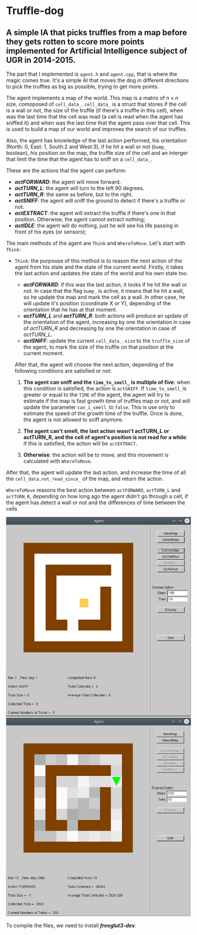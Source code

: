 # Truffle-dog
## A simple IA that picks truffles from a map before they gets rotten to score more points implemented for Artificial Intelligence subject of UGR in 2014-2015.

The part that I implemented is `agent.h` and `agent.cpp`, that is where the magic comes true. It's a simple AI that moves the dog in different directions to pick the truffles as big as possible, trying to get more points.

The agent implements a map of the world. This map is a matrix of $n\times n$ size, comoposed of `cell_data_`. `cell_data_` is a struct that stores if the cell is a wall or not, the size of the truffle (if there's a truffle in this cell), when was the last time that the cell was read (a cell is read when the agent has sniffed it) and when was the last time that the agent pass over that cell. This is used to build a map of our world and improves the search of our truffles.

Also, the agent has knowledge of the last action performed, his orientation (North: 0, East: 1, South:2 and West:3), if he hit a wall or not (`bump_` boolean), his position on the map, the truffle size of the cell and an interger that limit the time that the agent has to sniff on a `cell_data_`.

These are the actions that the agent can perform:
  
  * ___actFORWARD___: the agent will move forward.
  * ___actTURN_L___: the agent will turn to the left 90 degrees.
  * ___actTURN_R___: the same as before, but to the right.
  * ___actSNIFF___: the agent will sniff the ground to detect if there's a truffle or not.
  * ___actEXTRACT___: the agent will extract the truffle if there's one in that position. Otherwise, the agent cannot extract nothing;
  * ___actIDLE___: the agent will do nothing, just he will see his life passing in front of his eyes (or sensors);

The main methods of the agent are `Think` and `WhereToMove`. Let's start with `Think`:
  - `Think`: the purpouse of this method is to reason the next action of the agent from his state and the state of the current world. Firstly, it takes the last action and updates the state of the world and his own state too.
    * ___actFORWARD___: if this was the last action, it looks if he hit the wall or not. In case that the flag `bump_` is active, it means that he hit a wall, so he update the map and mark the cell as a wall. In other case, he will update it's position (coordinate X or Y), depending of the orientation that he has at that moment.
    * ___actTURN_L___ and ___actTURN_R___: both actions will produce an update of the orientation of the agent, increasing by one the orientation in case of *actTURN_R* and decreasing by one the orientation in case of *actTURN_L*.
    * ___actSNIFF___: update the current `cell_data_.size` to the `truffle_size` of the agent, to mark the size of the truffle on that position at the current moment.
  
    After that, the agent will choose the next action, depending of the following conditions are satisfied or not:
    
    1. **The agent can sniff and the `time_to_smell_` is multiple of five**: when this condition is satisfied, the action is `actSNIFF`. If `time_to_smell_`is greater or equal to the `TIME` of the agent, the agent will try to estimate if the map is fast growth time of truffles map or not, and will update the parameter `can_i_smell_`to  `false`. This is use only to estimate the speed of the growth time of the truffle. Once is done, the agent is not allowed to sniff anymore.
    
    2. **The agent can't smell, the last action wasn't actTURN_L or actTURN_R, and the cell of agent's position is not read for a while**: if this is satisfied, the action will be `actEXTRACT`.
    
    3. **Otherwise**: the action will be to move, and this movement is calculated with `WhereToMove`.
    
  After that, the agent will update the last action, and increase the time of all the `cell_data.not_read_since_` of the map, and return the action.
  
 `WhereToMove` reasons the best action between `actFORWARD`, `actTURN_L` and `actTURN_R`, depending on how long ago the agent didn't go through a cell, if the agent has detect a wall or not and the differences of time between the cells
    
![start](/images/start.png) ![end](/images/end.png)
 
To compile the files, we need to install ***freeglut3-dev***.
